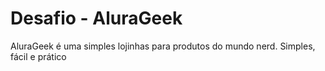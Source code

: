 # Desafio - AluraGeek
AluraGeek é uma simples lojinhas para produtos do mundo nerd. Simples, fácil e prático
